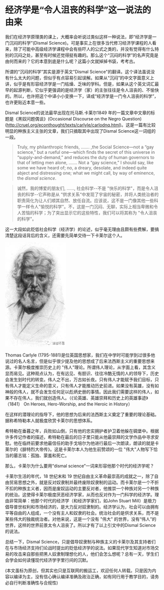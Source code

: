 # 经济学是“令人沮丧的科学”这一说法的由来


我们在经济学原理类的课上，大概率会听说过类似这样一种说法，即“经济学是一门沉闷的科学”(Dismal Science)。可是事实上在很多当代修习经济学课程的人看来，除了可能中高级经济学课程中会有些吓人的公式之类的，并没有觉得有什么特别的沉闷之处，甚至有时候还觉得挺有趣的。那么这个“沉闷的科学”的名声究竟是由何而来的？它的本意到底是什么呢？这篇小文就掉掉书袋，考考古。

所谓的“沉闷的科学”其实是源于英文"Dismal Science"的翻译。这个译法虽说没有什么太大的问题，但似乎有点容易引起误解。如果从“沉闷”的中文字面意义上讲，似乎是有形容经济学是一门枯燥、乏味的学科。但是，如果从这个英文词汇最早的起源判断，它似乎更强调的是经济学（家）的主张往往是令人沮丧的、不愉快的。所以，也许把这个中译小小变换一下，译成“经济学是一门令人沮丧的科学”，也许更贴近本意一些。

Dismal Science的说法最早出现在托马斯.卡莱尔1849 年的一篇文章中文章的标题是《黑奴问题偶谈》(Occasional Discourse on the Negro Question)(http://cruel.org/econthought/texts/carlyle/carlodnq.html)。这是一篇有比较明显的种族主义主张的文章，我们只摘取其中出现了Dismal Science这一词组的一段。

> Truly, my philanthropic friends, ....... ,the Social Science—not a “gay science,” but a rueful one—which finds the secret of this universe in “supply-and-demand,” and reduces the duty of human governors to that of letting men alone, ....... Not a “gay science,” I should say, like some we have heard of; no, a dreary, desolate, and indeed quite abject and distressing one; what we might call, by way of eminence, the _dismal science_.
 
 > 诚然，我的博爱的朋友们, ......, 社会科学--不是 "快乐的科学"，而是令人沮丧的科学--它声称是从 “供求关系“中发现了宇宙的秘密，并将人类统治者的职责简化为让人们顺其自然、放任自流。应该说，这不是一门像其他一些科学一样令人"愉悦的科学"。不，这是一门沉闷、无聊，实际上相当卑微和令人苦恼的科学；为了突出显示它的这些特性，我们可以将其称为 "令人沮丧的科学"。

 这一大段如此贬低社会科学（经济学）的论述，似乎毫无理由且颇有些费解，要搞清楚这段话背后的含义，还需要先简单交待一下卡莱尔这个人。
 
 ![Carlyle](figures/carlyle.png)

 Thomas Carlyle  (1795-1881)是位英国思想家，我们在中学时可能学到过很多他说过的名人名言，但是似乎很少提及他的思想成了后来法西斯主义的重要思想来源。卡莱尔极度推崇历史上的 "伟人"理论。所谓伟人理论，从字面上看，其含义显而易见。这种观点认为，在有远见、有胆识、往往冷酷无情的人的领导下，历史会发生划时代的转变。伟人之不出，万古如长夜。只有伟人才能赋予我们目标，只有伟人才能定义生命的意义，只有伟人才能推动历史前进。如果没有英雄，没有如神般的伟人，就不会发生任何足以彪炳史册的事情。因此我们需要这样的伟人，如果不存在伟人，我们就创造伟人。（《论英雄、英雄崇拜和历史上的英雄事迹》（1841） On Heroes,  Hero-Worship, and the Heroic in History）

在这样的潜理论的指导下，他的思想为后来的法西斯主义奠定了重要的理论基础。据称希特勒本人就极度欣赏卡莱尔的思想体系。

希特勒在垂暮之年，兵败如山倒，只有他的忠实拥护者护卫着他躲在碉堡中。根据许多传记作者的描述，希特勒在最后的日子里只能从他最崇拜的文学作品中寻求安慰。他在临终前要求他最信任的助手戈培尔为他进行最后一次朗读，朗读的就是卡莱尔的《腓特烈大帝传》。这是卡莱尔本人为他生前赞颂的一位 "伟大"人物写下恰当的墓志铭：孤独、蒙羞和死亡。

那么，卡莱尔为什么要用“dismal science”一词来形容他那个时代的经济学呢？ 

卡莱尔生活的年代，18 世纪末和 19 世纪自由主义革命最崇高的成就之一，除了自由贸易思想之外，就是反对奴隶制并最终废除奴隶制的运动。而卡莱尔是一个不折不扣的种族主义者，因而是废奴运动的主要反对者，他推崇一个种族对另一个种族的统治。这使得卡莱尔极度厌恶经济学家，从而也反对作为一门科学的经济学。理由非常简单：他那个时代的经济学（和经济学家们，如John Stuart Mill）是极力倡导普世权利和市场经济的，是大力反对奴隶制的。经济学认为，社会可以由拥有平等自由的人组成，一个没有主人和奴隶的社会。统治社会的是供求关系，而不是某些伟大的独裁统治者。对他来说，这是一个没有 "伟大" 的世界，没有“伟人”的世界，这样的世界前景太令人沮丧了。所以才有了以上引文中的Dismal Science的说法。

总结一下，Dismal Science，只是倡导奴隶制与种族主义的卡莱尔及其支持者们在与市场经济支持们论战时提出的贬低经济学的说法。如果现代学生知道对市场交易的攻击来自那些把黑人奴隶制理想化的人，他们会怎么想呢？总有一天，学生们会学会如何读懂现代经济学字里行间的沉默。

(本文虽标为原创，但其实也只是互联网的搬运工，欢迎任何人转载。只是因为内容以编译为主，没有信心确认编译准确及政治正确，如有同行用于教学目的，请务必自行判断准确性与合规性)



